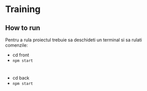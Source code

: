 # Training

## How to run

Pentru a rula proiectul trebuie sa deschideti un terminal si sa rulati comenzile:

- cd front
- `npm start`

#

- cd back
- `npm start`
